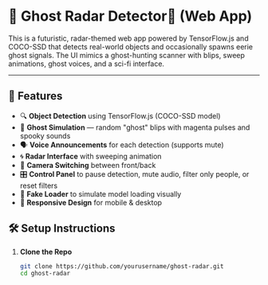 # 📡 Ghost Radar Detector👻 (Web App)

This is a futuristic, radar-themed web app powered by TensorFlow.js and COCO-SSD that detects real-world objects and occasionally spawns eerie ghost signals. The UI mimics a ghost-hunting scanner with blips, sweep animations, ghost voices, and a sci-fi interface.

---

## 🚀 Features

- 🔍 **Object Detection** using TensorFlow.js (COCO-SSD model)
- 🧠 **Ghost Simulation** — random "ghost" blips with magenta pulses and spooky sounds
- 🗣️ **Voice Announcements** for each detection (supports mute)
- 🌀 **Radar Interface** with sweeping animation
- 🔄 **Camera Switching** between front/back
- 🎛️ **Control Panel** to pause detection, mute audio, filter only people, or reset filters
- 🧪 **Fake Loader** to simulate model loading visually
- 📱 **Responsive Design** for mobile & desktop


## 🛠️ Setup Instructions

1. **Clone the Repo**
   ```bash
   git clone https://github.com/yourusername/ghost-radar.git
   cd ghost-radar
